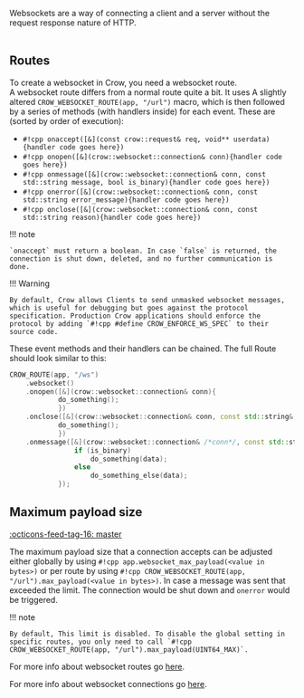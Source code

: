 Websockets are a way of connecting a client and a server without the request response nature of HTTP.<br><br>

## Routes
To create a websocket in Crow, you need a websocket route.<br>
A websocket route differs from a normal route quite a bit. It uses A slightly altered `CROW_WEBSOCKET_ROUTE(app, "/url")` macro, which is then followed by a series of methods (with handlers inside) for each event. These are (sorted by order of execution):


- `#!cpp onaccept([&](const crow::request& req, void** userdata){handler code goes here})`
- `#!cpp onopen([&](crow::websocket::connection& conn){handler code goes here})`
- `#!cpp onmessage([&](crow::websocket::connection& conn, const std::string message, bool is_binary){handler code goes here})`
- `#!cpp onerror([&](crow::websocket::connection& conn, const std::string error_message){handler code goes here})`
- `#!cpp onclose([&](crow::websocket::connection& conn, const std::string reason){handler code goes here})`

!!! note

    `onaccept` must return a boolean. In case `false` is returned, the connection is shut down, deleted, and no further communication is done.

!!! Warning

    By default, Crow allows Clients to send unmasked websocket messages, which is useful for debugging but goes against the protocol specification. Production Crow applications should enforce the protocol by adding `#!cpp #define CROW_ENFORCE_WS_SPEC` to their source code.

These event methods and their handlers can be chained. The full Route should look similar to this:
```cpp
CROW_ROUTE(app, "/ws")
    .websocket()
    .onopen([&](crow::websocket::connection& conn){
            do_something();
            })
    .onclose([&](crow::websocket::connection& conn, const std::string& reason){
            do_something();
            })
    .onmessage([&](crow::websocket::connection& /*conn*/, const std::string& data, bool is_binary){
                if (is_binary)
                    do_something(data);
                else
                    do_something_else(data);
            });
```

## Maximum payload size
<span class="tag">[:octicons-feed-tag-16: master](https://github.com/CrowCpp/Crow)</span>

The maximum payload size that a connection accepts can be adjusted either globally by using `#!cpp app.websocket_max_payload(<value in bytes>)` or per route by using `#!cpp CROW_WEBSOCKET_ROUTE(app, "/url").max_payload(<value in bytes>)`. In case a message was sent that exceeded the limit. The connection would be shut down and `onerror` would be triggered.

!!! note

    By default, This limit is disabled. To disable the global setting in specific routes, you only need to call `#!cpp CROW_WEBSOCKET_ROUTE(app, "/url").max_payload(UINT64_MAX)`.


For more info about websocket routes go [here](../../reference/classcrow_1_1_web_socket_rule.html).

For more info about websocket connections go [here](../../reference/classcrow_1_1websocket_1_1_connection.html).
